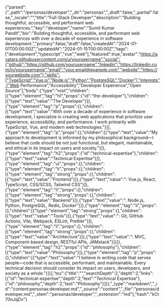 {"parsed":{"_path":"/personas/developer","_dir":"personas","_draft":false,"_partial":false,"_locale":"","title":"Full-Stack Developer","description":"Building thoughtful, accessible, and performant web experiences.","key":"developer","name":"Sumit Kumar Pandit","bio":"Building thoughtful, accessible, and performant web experiences with over a decade of experience in software development.","primary":false,"draft":false,"createdAt":"2024-01-01T00:00:00Z","updatedAt":"2024-01-15T00:00:00Z","tags":["development","typescript","vue","web"],"featured":true,"avatar":"https://avatars.githubusercontent.com/u/yourusername","social":{"github":"https://github.com/yourusername","linkedin":"https://linkedin.com/in/yourusername","email":"your.email@example.com","website":"https://yourwebsite.com"},"skills":["TypeScript","Vue.js","Node.js","Python","PostgreSQL","Docker"],"interests":["Web Performance","Accessibility","Developer Experience","Open Source"],"body":{"type":"root","children":[{"type":"element","tag":"h1","props":{"id":"the-developer"},"children":[{"type":"text","value":"The Developer"}]},{"type":"element","tag":"p","props":{},"children":[{"type":"text","value":"With over a decade of experience in software development, I specialize in creating web applications that prioritize user experience, accessibility, and performance. I work primarily with TypeScript, Vue, and modern web technologies."}]},{"type":"element","tag":"p","props":{},"children":[{"type":"text","value":"My approach to development is informed by my philosophical background—I believe that code should be not just functional, but elegant, maintainable, and ethical in its impact on users and society."}]},{"type":"element","tag":"h2","props":{"id":"technical-expertise"},"children":[{"type":"text","value":"Technical Expertise"}]},{"type":"element","tag":"ul","props":{},"children":[{"type":"element","tag":"li","props":{},"children":[{"type":"element","tag":"strong","props":{},"children":[{"type":"text","value":"Frontend"}]},{"type":"text","value":": Vue.js, React, TypeScript, CSS/SCSS, Tailwind CSS"}]},{"type":"element","tag":"li","props":{},"children":[{"type":"element","tag":"strong","props":{},"children":[{"type":"text","value":"Backend"}]},{"type":"text","value":": Node.js, Python, PostgreSQL, Redis, Docker"}]},{"type":"element","tag":"li","props":{},"children":[{"type":"element","tag":"strong","props":{},"children":[{"type":"text","value":"Tools"}]},{"type":"text","value":": Git, GitHub Actions, Vite, Webpack, ESLint, Prettier"}]},{"type":"element","tag":"li","props":{},"children":[{"type":"element","tag":"strong","props":{},"children":[{"type":"text","value":"Architecture"}]},{"type":"text","value":": MVC, Component-based design, RESTful APIs, JAMstack"}]}]},{"type":"element","tag":"h2","props":{"id":"philosophy"},"children":[{"type":"text","value":"Philosophy"}]},{"type":"element","tag":"p","props":{},"children":[{"type":"text","value":"I believe in writing code that serves people—code that is accessible, performant, and maintainable. Every technical decision should consider its impact on users, developers, and society as a whole."}]}],"toc":{"title":"","searchDepth":2,"depth":2,"links":[{"id":"technical-expertise","depth":2,"text":"Technical Expertise"},{"id":"philosophy","depth":2,"text":"Philosophy"}]}},"_type":"markdown","_id":"content:personas:developer.md","_source":"content","_file":"personas/developer.md","_stem":"personas/developer","_extension":"md"},"hash":"kCt70nJqDv"}